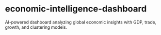 # economic-intelligence-dashboard
AI-powered dashboard analyzing global economic insights with GDP, trade, growth, and clustering models.
